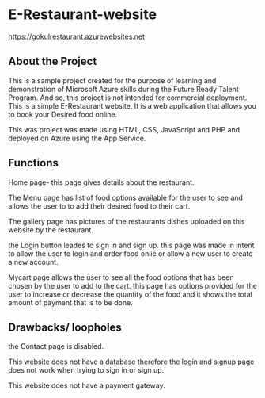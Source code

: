 # E-Restaurant-website
https://gokulrestaurant.azurewebsites.net

## About the Project 

This is a sample project created for the purpose of learning and demonstration of Microsoft Azure skills during the Future Ready Talent Program. And so, this project is not intended for commercial deployment.
This is a simple E-Restaurant website. It is a web application that allows you to book your Desired food online.

This was project was made using HTML, CSS, JavaScript and PHP and deployed on Azure using the App Service.

## Functions

Home page- this page gives details about the restaurant.

The Menu page has list of food options available for the user to see and allows the user to to add their desired food to their cart.

The gallery page has pictures of the restaurants dishes uploaded on this website by the restaurant.

the Login button leades to sign in and sign up. this page was made in intent to allow the user to login and order food onlie or allow a new user to create a new account.

Mycart page allows the user to see all the food options that has been chosen by the user to add to the cart. this page has options provided for the user to increase or decrease the quantity of the food and it shows the total amount of payment that is to be done.


## Drawbacks/ loopholes

the Contact page is disabled.

This website does not have a database therefore the login and signup page does not work when trying to sign in or sign up.

This website does not have a payment gateway.


